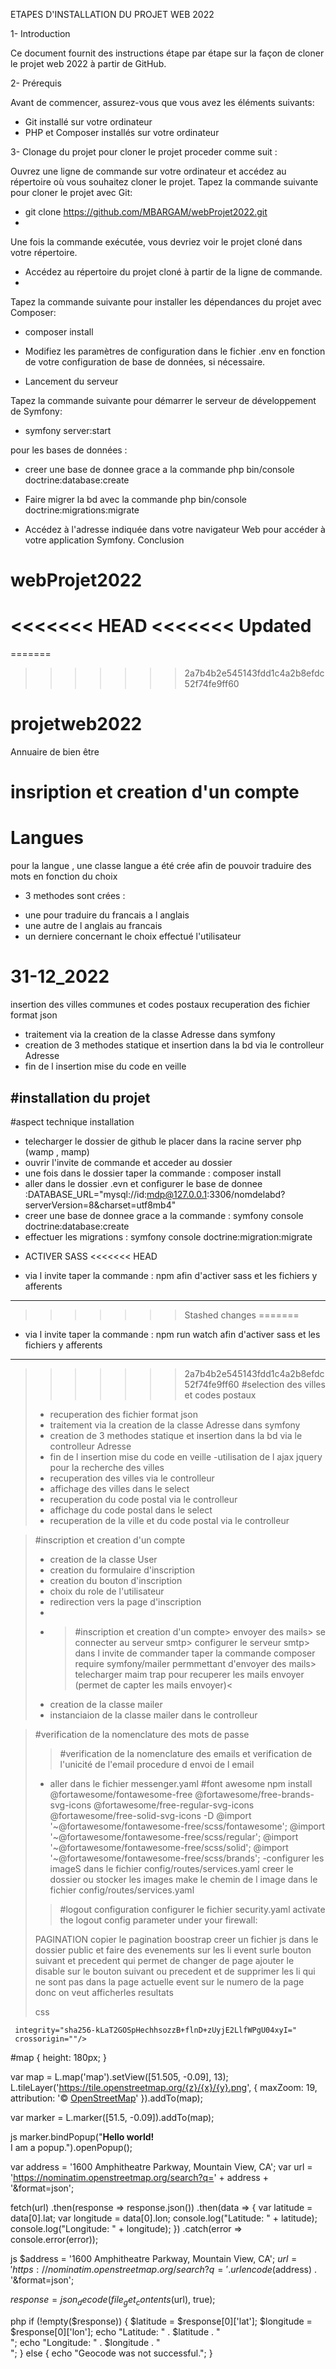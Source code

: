 ETAPES D'INSTALLATION DU PROJET WEB 2022 

1- Introduction

 Ce document fournit des instructions étape par étape sur la façon de cloner le projet web 2022 à partir de GitHub.

2- Prérequis

 Avant de commencer, assurez-vous que vous avez les éléments suivants:

- Git installé sur votre ordinateur
- PHP et Composer installés sur votre ordinateur

3- Clonage du projet
 pour cloner le projet proceder comme suit :

Ouvrez une ligne de commande sur votre ordinateur et accédez au répertoire où vous souhaitez cloner le projet.
Tapez la commande suivante pour cloner le  projet avec Git:

* git clone https://github.com/MBARGAM/webProjet2022.git
* 
Une fois la commande exécutée, vous devriez voir le projet cloné dans votre répertoire.

* Accédez au répertoire du projet cloné à partir de la ligne de commande.
* 
Tapez la commande suivante pour installer les dépendances du projet avec Composer:

* composer install

* Modifiez les paramètres de configuration dans le fichier .env en fonction de votre configuration de base de données, si nécessaire.

* Lancement du serveur

Tapez la commande suivante pour démarrer le serveur de développement de Symfony:
* symfony server:start

pour les bases de données :
* creer une base de donnee grace a la commande  php bin/console doctrine:database:create

* Faire migrer la bd avec la commande  php bin/console doctrine:migrations:migrate

* Accédez à l'adresse indiquée dans votre navigateur Web pour accéder à votre application Symfony.
Conclusion




# webProjet2022
<<<<<<< HEAD
<<<<<<< Updated 
=======
=======
>>>>>>> 2a7b4b2e545143fdd1c4a2b8efdc52f74fe9ff60
# projetweb2022
Annuaire de bien être
# insription et creation d'un compte
# Langues
pour la langue , une classe langue a été crée afin de pouvoir traduire des mots  en fonction du choix
* 3 methodes sont crées :
- une pour traduire du francais a l anglais
- une autre de l anglais au francais
- un derniere concernant le choix effectué l'utilisateur
# 31-12_2022
insertion des villes communes et codes postaux
recuperation des fichier format json
- traitement via la creation de la classe Adresse dans symfony
- creation de 3 methodes statique et insertion dans la bd via le controlleur Adresse
- fin de l insertion mise du code en veille 

#installation du projet 
-----------------------------------------------------------------------------
#aspect technique installation 
- telecharger le dossier de github le placer dans la racine server php (wamp , mamp)
- ouvrir l'invite de commande et acceder au dossier 
- une fois dans le dossier taper la commande  : composer install  
- aller dans le dossier .evn et configurer le base de donnee :DATABASE_URL="mysql://id:mdp@127.0.0.1:3306/nomdelabd?serverVersion=8&charset=utf8mb4"
- creer une base de donnee grace a la commande  : symfony console doctrine:database:create
- effectuer les migrations  :  symfony console doctrine:migration:migrate

* ACTIVER SASS
<<<<<<< HEAD
- via l invite taper la commande : npm   afin d'activer sass et les fichiers y afferents
--------------------------------------------------------------------------------------------------------
>>>>>>> Stashed changes
=======
- via l invite taper la commande : npm run watch   afin d'activer sass et les fichiers y afferents
--------------------------------------------------------------------------------------------------------
>>>>>>> 2a7b4b2e545143fdd1c4a2b8efdc52f74fe9ff60
> #selection des villes et codes postaux
> - recuperation des fichier format json
> - traitement via la creation de la classe Adresse dans symfony
> - creation de 3 methodes statique et insertion dans la bd via le controlleur Adresse
> - fin de l insertion mise du code en veille
> -utilisation de l ajax jquery pour la recherche des villes
> - recuperation des villes via le controlleur
> - affichage des villes dans le select
> - recuperation du code postal via le controlleur
> - affichage du code postal dans le select
> - recuperation de la ville et du code postal via le controlleur

> #inscription et creation d'un compte
> - creation de la classe User
> - creation du formulaire d'inscription
> - creation du bouton d'inscription
> - choix du role de l'utilisateur
> - redirection vers la page d'inscription
> - 
> - > #inscription et creation d'un compte> envoyer des mails> se connecter au serveur smtp> configurer le serveur smtp> dans l invite de commander taper la commande composer require symfony/mailer permmettant d'envoyer des mails> telecharger maim trap pour recuperer les mails envoyer (permet de capter les mails envoyer)<
> - creation de la classe mailer 
> - instanciaion de la classe mailer dans le controlleur

> #verification  de la nomenclature des mots de passe 
> > #verification  de la nomenclature des emails et verification de l'unicité de l'email
> procedure d envoi de l email
> - aller dans le fichier messenger.yaml
> #font awesome
> npm install @fortawesome/fontawesome-free @fortawesome/free-brands-svg-icons @fortawesome/free-regular-svg-icons @fortawesome/free-solid-svg-icons -D
@import '~@fortawesome/fontawesome-free/scss/fontawesome';
@import '~@fortawesome/fontawesome-free/scss/regular';
@import '~@fortawesome/fontawesome-free/scss/solid';
@import '~@fortawesome/fontawesome-free/scss/brands';
> -configurer les imageS dans le fichier config/routes/services.yaml
creer le dossier ou stocker les images
> make le chemin de l image dans le fichier config/routes/services.yaml
> > #logout configuration
> configurer le fichier security.yaml
> activate the  logout config parameter under your firewall:
> 
> 
> PAGINATION
> copier le pagination boostrap 
> creer un fichier js dans le dossier public et faire des evenements sur les li
> event surle bouton suivant et precedent qui permet de changer de page ajouter le disable sur le bouton suivant ou precedent
> et de supprimer les li qui ne sont pas dans la page actuelle
> event sur le numero de la page donc on veut afficherles resultats
> 
> 
> 
> css
>  
     integrity="sha256-kLaT2GOSpHechhsozzB+flnD+zUyjE2LlfWPgU04xyI="
     crossorigin=""/>


#map { height: 180px; }


var map = L.map('map').setView([51.505, -0.09], 13);
L.tileLayer('https://tile.openstreetmap.org/{z}/{x}/{y}.png', {
maxZoom: 19,
attribution: '&copy; <a href="http://www.openstreetmap.org/copyright">OpenStreetMap</a>'
}).addTo(map);

var marker = L.marker([51.5, -0.09]).addTo(map);

js 
marker.bindPopup("<b>Hello world!</b><br>I am a popup.").openPopup();


var address = '1600 Amphitheatre Parkway, Mountain View, CA';
var url = 'https://nominatim.openstreetmap.org/search?q=' + address + '&format=json';

fetch(url)
.then(response => response.json())
.then(data => {
var latitude = data[0].lat;
var longitude = data[0].lon;
console.log("Latitude: " + latitude);
console.log("Longitude: " + longitude);
})
.catch(error => console.error(error));

js
$address = '1600 Amphitheatre Parkway, Mountain View, CA';
$url = 'https://nominatim.openstreetmap.org/search?q=' . urlencode($address) . '&format=json';

$response = json_decode(file_get_contents($url), true);


php
if (!empty($response)) {
$latitude = $response[0]['lat'];
$longitude = $response[0]['lon'];
echo "Latitude: " . $latitude . "<br>";
echo "Longitude: " . $longitude . "<br>";
} else {
echo "Geocode was not successful.";
}
